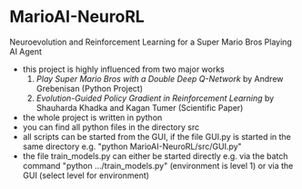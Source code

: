 # MarioAI-NeuroRL
Neuroevolution and Reinforcement Learning for a Super Mario Bros Playing AI Agent

* this project is highly influenced from two major works
  1. _Play Super Mario Bros with a Double Deep Q-Network_ by Andrew Grebenisan (Python Project)
  2. _Evolution-Guided Policy Gradient in Reinforcement Learning_ by Shauharda Khadka and Kagan Tumer (Scientific Paper) 
* the whole project is written in python
* you can find all python files in the directory src
* all scripts can be started from the GUI, if the file GUI.py is started in the same directory e.g. "python MarioAI-NeuroRL/src/GUI.py"
* the file train_models.py can either be started directly e.g. via the batch command "python .../train_models.py" (environment is level 1) or via the GUI (select level for environment)
